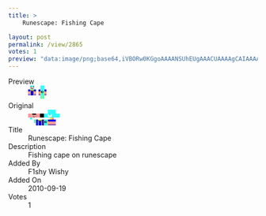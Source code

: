 ```yaml
---
title: >
    Runescape: Fishing Cape

layout: post
permalink: /view/2865
votes: 1
preview: "data:image/png;base64,iVBORw0KGgoAAAANSUhEUgAAACUAAAAgCAIAAAAaMSbnAAAABnRSTlMA/wD/AP5AXyvrAAABF0lEQVRIie1VQZKDMAyTOv0RfGnDm8h+Cb603oNb6jhmB0ramWWqU+NYUeLagiI/uKMHEWGChHGHLfRLsZFznT0zPuU5XNzanR7eoJ1eSiKyaEw5a6Sh3tWtSco42meRtP/xQZRn5e84K31tOWt3v/Qp3W4xDBwGF2wCvnkeCLMQiQmkzZFyi2aLfXWzCbR0Pw9K7yHKbDp7QN2fgJDUh5IABCtVeg7+fXfJRWwf1C5mcs2VrjIGDqI6C6PMKWajps9kJ2J/2Jy6nqrU0lMsYr0j6ES0mF1khI31VCNUUoT98kK8W8/7i/WCMHjQX+J58JJ75uFvuvu2rVnJPr+e8HjoBAIPibP3y0fvf+u1nIct9LPX8+x6v6KRh/xgmUjgAAAAAElFTkSuQmCC"
---
```

<dl class="side-by-side">
<dt>Preview</dt>
<dd>
    <img class="preview" src="data:image/png;base64,iVBORw0KGgoAAAANSUhEUgAAACUAAAAgCAIAAAAaMSbnAAAABnRSTlMA/wD/AP5AXyvrAAABF0lEQVRIie1VQZKDMAyTOv0RfGnDm8h+Cb603oNb6jhmB0ramWWqU+NYUeLagiI/uKMHEWGChHGHLfRLsZFznT0zPuU5XNzanR7eoJ1eSiKyaEw5a6Sh3tWtSco42meRtP/xQZRn5e84K31tOWt3v/Qp3W4xDBwGF2wCvnkeCLMQiQmkzZFyi2aLfXWzCbR0Pw9K7yHKbDp7QN2fgJDUh5IABCtVeg7+fXfJRWwf1C5mcs2VrjIGDqI6C6PMKWajps9kJ2J/2Jy6nqrU0lMsYr0j6ES0mF1khI31VCNUUoT98kK8W8/7i/WCMHjQX+J58JJ75uFvuvu2rVnJPr+e8HjoBAIPibP3y0fvf+u1nIct9LPX8+x6v6KRh/xgmUjgAAAAAElFTkSuQmCC">
</dd>
<dt>Original</dt>
<dd>
    <img class="preview" src="data:image/png;base64,iVBORw0KGgoAAAANSUhEUgAAAEAAAAAgCAYAAACinX6EAAAA/klEQVR42u2Wiw3DIAxE2anTZklWcJVWVPyCnRorfM7SSSghFfdqbDs3eLyISCM3ewAAAAAAAAAAABgCoOOgls4tLWm/1xpUA+IMcCasAbSyoEuGSAFwa0sANaPdrggLIIT0uRGA2GzXGiEBUP2nr54bAjApkpIroNFSAKSFr3cXsDI/RQaYt0GOqvc+kXawISb47x0lKoH3nbwAAAAWB0A3I4ZzHuBzpEjFATPV9l8VqNr++3oAwPdnXbZvKwD0MxzMp++2AEBRv6cmgDAP5LPB9ADCQgIgNh7WtSL3xyD2ZAbw7wCAuQLDASj7th5AqwgCAABsDmC4NrhaBrwBueTAE7zkgkIAAAAASUVORK5CYII=">
</dd>
<dt>Title</dt>
<dd>Runescape: Fishing Cape</dd>
<dt>Description</dt>
<dd>Fishing cape on runescape</dd>
<dt>Added By</dt>
<dd>F1shy Wishy</dd>
<dt>Added On</dt>
<dd>2010-09-19</dd>
<dt>Votes</dt>
<dd>1</dd>
</dl>
